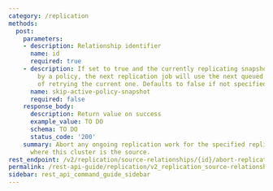 ```yaml
---
category: /replication
methods:
  post:
    parameters:
    - description: Relationship identifier
      name: id
      required: true
    - description: If set to true and the currently replicating snapshot was created
        by a policy, the next replication job will use the next queued snapshot instead
        of retrying the current one. Defaults to false if not specified.
      name: skip-active-policy-snapshot
      required: false
    response_body:
      description: Return value on success
      example_value: TO DO
      schema: TO DO
      status_code: '200'
    summary: Abort any ongoing replication work for the specified replication relationship
      where this cluster is the source.
rest_endpoint: /v2/replication/source-relationships/{id}/abort-replication
permalink: /rest-api-guide/replication/v2_replication_source-relationships_id_abort-replication.html
sidebar: rest_api_command_guide_sidebar
---
```

